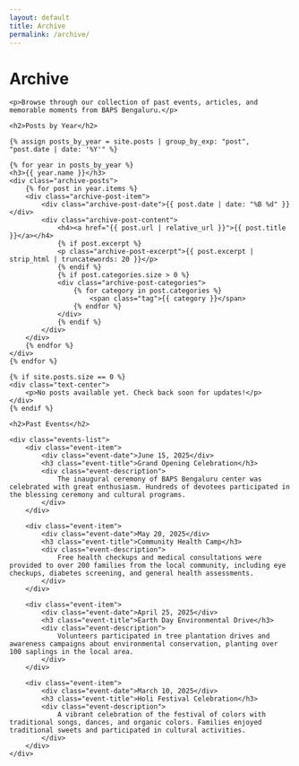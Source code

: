 ```yaml
---
layout: default
title: Archive
permalink: /archive/
---
```


<div class="page-content">
    <h1>Archive</h1>
    
    <p>Browse through our collection of past events, articles, and memorable moments from BAPS Bengaluru.</p>
    
    <h2>Posts by Year</h2>
    
    {% assign posts_by_year = site.posts | group_by_exp: "post", "post.date | date: '%Y'" %}
    
    {% for year in posts_by_year %}
    <h3>{{ year.name }}</h3>
    <div class="archive-posts">
        {% for post in year.items %}
        <div class="archive-post-item">
            <div class="archive-post-date">{{ post.date | date: "%B %d" }}</div>
            <div class="archive-post-content">
                <h4><a href="{{ post.url | relative_url }}">{{ post.title }}</a></h4>
                {% if post.excerpt %}
                <p class="archive-post-excerpt">{{ post.excerpt | strip_html | truncatewords: 20 }}</p>
                {% endif %}
                {% if post.categories.size > 0 %}
                <div class="archive-post-categories">
                    {% for category in post.categories %}
                        <span class="tag">{{ category }}</span>
                    {% endfor %}
                </div>
                {% endif %}
            </div>
        </div>
        {% endfor %}
    </div>
    {% endfor %}
    
    {% if site.posts.size == 0 %}
    <div class="text-center">
        <p>No posts available yet. Check back soon for updates!</p>
    </div>
    {% endif %}
    
    <h2>Past Events</h2>
    
    <div class="events-list">
        <div class="event-item">
            <div class="event-date">June 15, 2025</div>
            <h3 class="event-title">Grand Opening Celebration</h3>
            <div class="event-description">
                The inaugural ceremony of BAPS Bengaluru center was celebrated with great enthusiasm. Hundreds of devotees participated in the blessing ceremony and cultural programs.
            </div>
        </div>
        
        <div class="event-item">
            <div class="event-date">May 20, 2025</div>
            <h3 class="event-title">Community Health Camp</h3>
            <div class="event-description">
                Free health checkups and medical consultations were provided to over 200 families from the local community, including eye checkups, diabetes screening, and general health assessments.
            </div>
        </div>
        
        <div class="event-item">
            <div class="event-date">April 25, 2025</div>
            <h3 class="event-title">Earth Day Environmental Drive</h3>
            <div class="event-description">
                Volunteers participated in tree plantation drives and awareness campaigns about environmental conservation, planting over 100 saplings in the local area.
            </div>
        </div>
        
        <div class="event-item">
            <div class="event-date">March 10, 2025</div>
            <h3 class="event-title">Holi Festival Celebration</h3>
            <div class="event-description">
                A vibrant celebration of the festival of colors with traditional songs, dances, and organic colors. Families enjoyed traditional sweets and participated in cultural activities.
            </div>
        </div>
    </div>
</div>

<style>
.archive-posts {
    margin-bottom: 2rem;
}

.archive-post-item {
    display: flex;
    background: white;
    border-radius: 8px;
    padding: 1rem;
    margin-bottom: 1rem;
    box-shadow: 0 2px 8px rgba(0,0,0,0.1);
    border-left: 4px solid #ff6b35;
}

.archive-post-date {
    min-width: 100px;
    color: #ff6b35;
    font-weight: bold;
    font-size: 0.9rem;
    margin-right: 1rem;
}

.archive-post-content {
    flex: 1;
}

.archive-post-content h4 {
    margin: 0 0 0.5rem 0;
    color: #2c3e50;
}

.archive-post-content h4 a {
    color: inherit;
    text-decoration: none;
}

.archive-post-content h4 a:hover {
    color: #ff6b35;
}

.archive-post-excerpt {
    color: #555;
    margin: 0.5rem 0;
    font-size: 0.95rem;
}

.archive-post-categories {
    margin-top: 0.5rem;
}

@media (max-width: 768px) {
    .archive-post-item {
        flex-direction: column;
    }
    
    .archive-post-date {
        margin-bottom: 0.5rem;
        margin-right: 0;
    }
}
</style>
